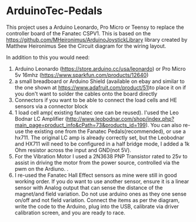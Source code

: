 # ArduinoTec-Pedals
This project uses a Arduino Leonardo, Pro Micro or Teensy to replace the controller board of the Fanatec CSPV1. 
This is based on the https://github.com/MHeironimus/ArduinoJoystickLibrary library created by Matthew Heironimus
See the Circuit diagram for the wiring layout.

In addition to this you would need:

1. Arduino Leonardo (https://store.arduino.cc/usa/leonardo) or Pro Micro 5v 16mhz (https://www.sparkfun.com/products/12640)
2. a small breadboard or Arduino Shield (available on ebay and similar to the one shown at https://www.adafruit.com/product/51)to place it on if you don't want to solder the cables onto the board directly
3. Connectors if you want to be able to connect the load cells and HE sensors via a connector block
4. 1 load cell amp( existing fanatec one can be reused). I'used the Leo Bodnar LC Amplifier (http://www.leobodnar.com/shop/index.php?main_page=product_info&cPath=73&products_id=199). You can also re-use the existing one from the Fanatec Pedals(recommended), or use a hx711. The original LC amp is already correctly set, but the Leobodnar and HX711 will need to be configured in a half bridge mode, I added a 1k Ohm resistor across the input and GND(not 5V).
5. For the Vibration Motor I used a 2N3638 PNP Transistor rated to 25v to assist in driving the motor from the power source, controlled via the pwm on the Ardiuno. . 
6. I re-used the Fanatec Hall Effect sensors as mine were still in good working order. If you do want to use another sensor, ensure it is a linear sensor with Analog output that can sense the distance of the magnet/and field variation. Do not use arduino ones as they one sense on/off and not field variation. 
Connect the items as per the diagram, write the code to the Arduino, plug into the USB, calibrate via driver calibration screen, and you are ready to race.

